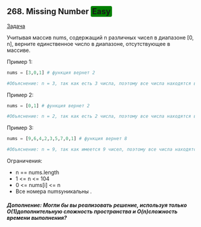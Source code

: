 ## 268. Missing Number <span style="background-color: green; padding: 2px 4px; border-radius: 4px;">Easy</span>
[Задача](https://leetcode.com/problems/missing-number/description/)

Учитывая массив nums, содержащий n различных чисел в диапазоне [0, n], верните единственное число в диапазоне, отсутствующее в массиве.

 

Пример 1:

```python
nums = [3,0,1] # функция вернет 2

#Объяснение: n = 3, так как есть 3 числа, поэтому все числа находятся в диапазоне [0,3]. 2 — это отсутствующее число в диапазоне, поскольку оно не появляется в цифрах.
```

Пример 2:
```python
nums = [0,1] # функция вернет 2

#Объяснение: n = 2, так как есть 2 числа, поэтому все числа находятся в диапазоне [0,2]. 2 — это отсутствующее число в диапазоне, поскольку оно не появляется в цифрах.
```
Пример 3:
```python
nums = [9,6,4,2,3,5,7,0,1] # функция вернет 8

#Объяснение: n = 9, так как имеется 9 чисел, поэтому все числа находятся в диапазоне [0,9]. 8 — это отсутствующее число в диапазоне, поскольку оно не появляется в цифрах.
```
Ограничения:

* n == nums.length
* 1 <= n <= 104
* 0 <= nums[i] <= n
* Все номера numsуникальны .


#### *Дополнение: Могли бы вы реализовать решение, используя только O(1)дополнительную сложность пространства и O(n)сложность времени выполнения?*